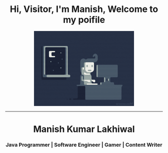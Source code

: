<h1 align="center">Hi, Visitor, I'm Manish, Welcome to my poifile </h1>
<p align="center">
  <img src=https://github.com/Lakhiwal/Lakhiwal/blob/main/images/background.gif height="240"/>
</p>
<hr>
<h1 align="center">Manish Kumar Lakhiwal </h1>
<h3 align="center">Java Programmer | Software Engineer | Gamer | Content Writer </h3>


<!--
**Lakhiwal/Lakhiwal** is a ✨ _special_ ✨ repository because its `README.md` (this file) appears on your GitHub profile.

Here are some ideas to get you started:

- 🔭 I’m currently working on ...
- 🌱 I’m currently learning ...
- 👯 I’m looking to collaborate on ...
- 🤔 I’m looking for help with ...
- 💬 Ask me about ...
- 📫 How to reach me: ...
- 😄 Pronouns: ...
- ⚡ Fun fact: ...
-->
